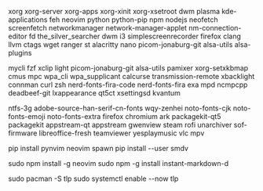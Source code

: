 xorg xorg-server xorg-apps xorg-xinit xorg-xsetroot dwm plasma kde-applications feh neovim python python-pip npm nodejs neofetch screenfetch networkmanager network-manager-applet nm-connection-editor fd the_silver_searcher dwm i3 simplescreenrecorder firefox clang llvm ctags wget ranger st alacritty nano picom-jonaburg-git alsa-utils alsa-plugins

mycli fzf xclip light picom-jonaburg-git alsa-utils pamixer xorg-setxkbmap cmus mpc wpa_cli wpa_supplicant calcurse transmission-remote xbacklight connman curl zsh nerd-fonts-fira-code nerd-fonts-fira exa mpd ncmpcpp deadbeef-git lxappearance qt5ct xsettingsd kvantum

ntfs-3g adobe-source-han-serif-cn-fonts wqy-zenhei noto-fonts-cjk noto-fonts-emoji noto-fonts-extra firefox chromium ark packagekit-qt5 packagekit appstream-qt appstream  gwenview steam rofi unarchiver sof-firmware libreoffice-fresh teamviewer yesplaymusic vlc mpv 

pip install pynvim neovim spawn
pip install --user smdv

sudo npm install -g neovim
sudo npm -g install instant-markdown-d

sudo pacman -S tlp
sudo systemctl enable --now tlp

